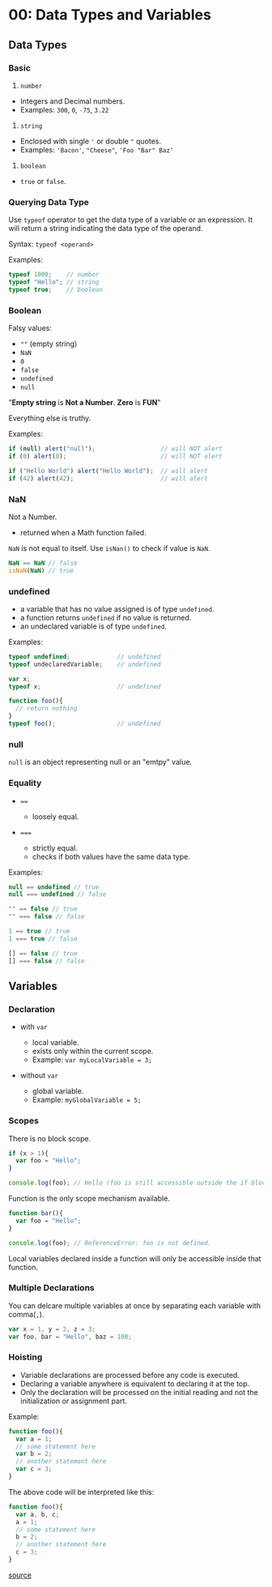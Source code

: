 # 00: Data Types and Variables

## Data Types

### Basic
1. `number`
  - Integers and Decimal numbers.
  - Examples: `300`, `0`, `-75`, `3.22`

1. `string`
  - Enclosed with single `'` or double `"` quotes.
  - Examples: `'Bacon'`, `"Cheese"`, `'Foo "Bar" Baz'`

1. `boolean`
  - `true` or `false`.

### Querying Data Type

Use `typeof` operator to get the data type of a variable or an expression. It will return a string indicating the data type of the operand.

Syntax: `typeof <operand>`

Examples:
```js
typeof 1000;    // number
typeof "Hello"; // string
typeof true;    // boolean
```

### Boolean

Falsy values:
- `""` (empty string)
- `NaN`
- `0`
- `false`
- `undefined`
- `null`

"**Empty string** is **Not a Number**. **Zero** is **FUN**"

Everything else is truthy.

Examples:
```js
if (null) alert("null");                  // will NOT alert
if (0) alert(0);                          // will NOT alert

if ("Hello World") alert("Hello World");  // will alert
if (42) alert(42);                        // will alert
```

### NaN
Not a Number.
- returned when a Math function failed.

`NaN` is not equal to itself. Use `isNan()` to check if value is `NaN`.
```js
NaN == NaN // false
isNaN(NaN) // true
```

### undefined
- a variable that has no value assigned is of type `undefined`.
- a function returns `undefined` if no value is returned.
- an undeclared variable is of type `undefined`.

Examples:
```js
typeof undefined;             // undefined
typeof undeclaredVariable;    // undefined

var x;
typeof x;                     // undefined

function foo(){
  // return nothing
}
typeof foo();                 // undefined
```

### null
`null` is an object representing null or an "emtpy" value.


### Equality
- `==`
  - loosely equal.
  
- `===`
  - strictly equal.
  - checks if both values have the same data type.

Examples:
```js
null == undefined // true
null === undefined // false

"" == false // true
"" === false // false

1 == true // true
1 === true // false

[] == false // true
[] === false // false
````

## Variables

### Declaration
- with `var`
  - local variable.
  - exists only within the current scope.
  - Example: `var myLocalVariable = 3;`
  
- without `var`
  - global variable.
  - Example: `myGlobalVariable = 5;`

### Scopes

There is no block scope.
```js
if (x > 1){
  var foo = "Hello";
}

console.log(foo); // Hello (foo is still accessible outside the if block)
```

Function is the only scope mechanism available.
```js
function bar(){
  var foo = "Hello";
}

console.log(foo); // ReferenceError: foo is not defined.
```

Local variables declared inside a function will only be accessible inside that function.

### Multiple Declarations

You can delcare multiple variables at once by separating each variable with comma(`,`).

```js
var x = 1, y = 2, z = 3;
var foo, bar = "Hello", baz = 100;
```

### Hoisting
- Variable declarations are processed before any code is executed.
- Declaring a variable anywhere is equivalent to declaring it at the top.
- Only the declaration will be processed on the initial reading and not the initialization or assignment part.

Example:
```js
function foo(){
  var a = 1;
  // some statement here
  var b = 2;
  // another statement here
  var c = 3;
}
```

The above code will be interpreted like this:
```js
function foo(){
  var a, b, c;
  a = 1;
  // some statement here
  b = 2;
  // another statement here
  c = 3;
}
```

[source](http://code.tutsplus.com/tutorials/javascript-hoisting-explained--net-15092)
